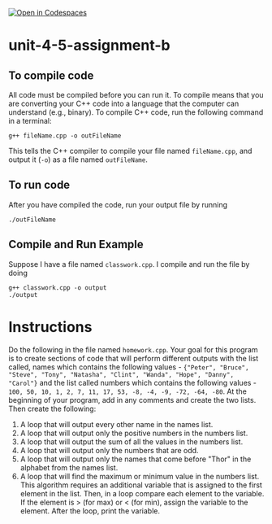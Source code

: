 [![Open in Codespaces](https://classroom.github.com/assets/launch-codespace-2972f46106e565e64193e422d61a12cf1da4916b45550586e14ef0a7c637dd04.svg)](https://classroom.github.com/open-in-codespaces?assignment_repo_id=17671345)
# unit-4-5-assignment-b

## To compile code
All code must be compiled before you can run it.  To compile means that you are converting your C++ code into a language that the computer can understand (e.g., binary).  To compile C++ code, run the following command in a terminal:
```
g++ fileName.cpp -o outFileName
```
This tells the C++ compiler to compile your file named `fileName.cpp`, and output it (`-o`) as a file named `outFileName`.

## To run code
After you have compiled the code, run your output file by running
```
./outFileName
```

## Compile and Run Example
Suppose I have a file named `classwork.cpp`.  I compile and run the file by doing
```
g++ classwork.cpp -o output
./output
```

# Instructions
Do the following in the file named `homework.cpp`.  Your goal for this program is to create sections of code that will perform different outputs with the list called, names which contains the following values - `{"Peter", "Bruce", "Steve", "Tony", "Natasha", "Clint", "Wanda", "Hope", "Danny", "Carol"}` and the list called numbers which contains the following values - `100, 50, 10, 1, 2, 7, 11, 17, 53, -8, -4, -9, -72, -64, -80`. At the beginning of your program, add in any comments and create the two lists. Then create the following:

1. A loop that will output every other name in the names list.
2. A loop that will output only the positive numbers in the numbers list.
3. A loop that will output the sum of all the values in the numbers list.
4. A loop that will output only the numbers that are odd.
5. A loop that will output only the names that come before "Thor" in the alphabet from the names list.
6. A loop that will find the maximum or minimum value in the numbers list. This algorithm requires an additional variable that is assigned to the first element in the list. Then, in a loop compare each element to the variable. If the element is > (for max) or < (for min), assign the variable to the element. After the loop, print the variable.
